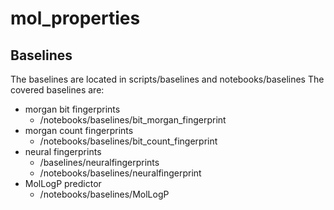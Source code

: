 
# mol_properties

## Baselines
The baselines are located in scripts/baselines and notebooks/baselines
The covered baselines are: 
  - morgan bit fingerprints
    * /notebooks/baselines/bit_morgan_fingerprint
  - morgan count fingerprints
    * /notebooks/baselines/bit_count_fingerprint
  - neural fingerprints 
    * /baselines/neuralfingerprints
    * /notebooks/baselines/neuralfingerprint
  - MolLogP predictor
    * /notebooks/baselines/MolLogP